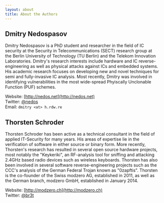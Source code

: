 ```yaml
---
layout: about
title: About the Authors
---
```


## Dmitry Nedospasov

Dmitry Nedospasov is a PhD student and researcher in the field of IC security at the Security in Telecommunications (SECT) research group at the Berlin University of Technology (TU Berlin) and the Telekom Innovation Laboratories.
Dmitry's research interests include hardware and IC reverse-engineering as well as physical attacks against ICs and embedded systems.
His academic research focuses on developing new and novel techniques for semi and fully-invasive IC analysis.
Most recently, Dmitry was involved in identifying vulnerabilities in the most wide-spread Phyiscally Unclonable Function (PUF) schemes. 

Website: [http://nedos.net](http://nedos.net)  
Twitter: [@nedos](http://twitter.com/nedos)  
Email: `dmitry <at> h.rdw.re`

## Thorsten Schroder

Thorsten Schroder has been active as a technical consultant in the field of applied IT-Security for many years.
His areas of expertise lie in the verification of software in either source or binary form.
More recently, Thorsten's research has resulted in several open source hardware projects, most notably the "Keykeriki", an RF-analysis tool for sniffing and attacking 2.4GHz based radio devices such as wireless keyboards.
Thorsten has also been involved in several software reverse-engineering projects such as the CCC's analysis of the German Federal Trojan known as "0zapftis".
Thorsten is the co-founder of the Swiss modzero AG, established in 2011, as well as the German branch, modzero GmbH, established in January 2014. 

Website: [http://modzero.ch](http://modzero.ch)  
Twitter: [@br3t](http://twitter.com/br3t)
